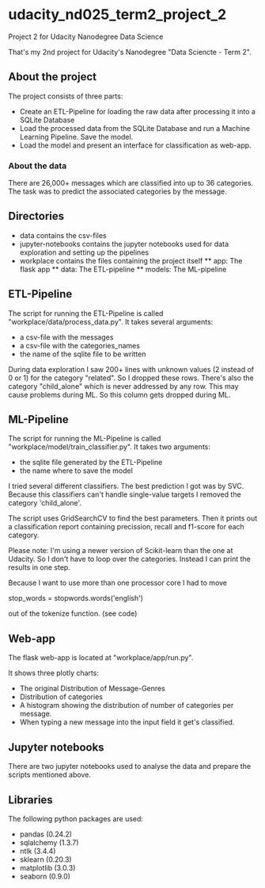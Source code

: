 # udacity_nd025_term2_project_2
Project 2 for Udacity Nanodegree Data Science


That's my 2nd project for Udacity's Nanodegree "Data Sciencte - Term 2".

## About the project

The project consists of three parts:
* Create an ETL-Pipeline for loading the raw data after processing it into a SQLite Database
* Load the processed data from the SQLite Database and run a Machine Learning Pipeline. Save the model.
* Load the model and present an interface for classification as web-app.

### About the data
There are 26,000+ messages which are classified into up to 36 categories.
The task was to predict the associated categories by the message.

## Directories
* data contains the csv-files
* jupyter-notebooks contains the jupyter notebooks used for data exploration and setting up the pipelines
* workplace contains the files containing the project itself
** app: The flask app
** data: The ETL-pipeline
** models: The ML-pipeline

## ETL-Pipeline

The script for running the ETL-Pipeline is called "workplace/data/process_data.py".
It takes several arguments:
  * a csv-file with the messages
  * a csv-file with the categories_names
  * the name of the sqlite file to be written

During data exploration I saw 200+ lines with unknown values (2 instead of 0 or 1)
for the category "related". So I dropped these rows.
There's also the category "child_alone" which is never addressed by any row.
This may cause problems during ML. So this column gets dropped during ML.

## ML-Pipeline

The script for running the ML-Pipeline is called "workplace/model/train_classifier.py".
It takes two arguments:
  * the sqlite file generated by the ETL-Pipeline
  * the name where to save the model

I tried several different classifiers. The best prediction I got was by SVC.
Because this classifiers can't handle single-value targets I removed the category
'child_alone'.

The script uses GridSearchCV to find the best parameters. Then it prints out a
classification report containing precission, recall and f1-score for each category.

Please note: I'm using a newer version of Scikit-learn than the one at Udacity.
So I don't have to loop over the categories. Instead I can print the results in
one step.

Because I want to use more than one processor core I had to move

stop_words = stopwords.words('english')

out of the tokenize function.  (see code)

## Web-app

The flask web-app is located at "workplace/app/run.py".

It shows three plotly charts:
* The original Distribution of Message-Genres
* Distribution of categories
* A histogram showing the distribution of number of categories per message.
* When typing a new message into the input field it get's classified.

## Jupyter notebooks

There are two jupyter notebooks used to analyse the data and prepare the scripts
mentioned above.

## Libraries

The following python packages are used:
* pandas (0.24.2)
* sqlalchemy (1.3.7)
* ntlk (3.4.4)
* sklearn (0.20.3)
* matplotlib (3.0.3)
* seaborn (0.9.0)
